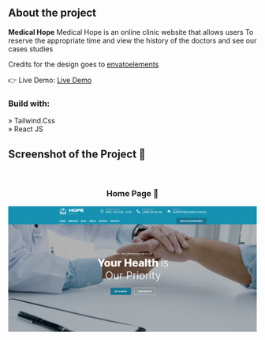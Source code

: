 
<h2>About the project</h2>

  <p><b>Medical Hope</b> Medical Hope is an online clinic website that allows users To reserve the appropriate time and view the history of the doctors and see our cases studies</p>

<p>Credits for the design goes to <a href='https://elements.envato.com/'>envatoelements</a></p>

👉 Live Demo: <a target="_blank" href='https://medical-hope-app.netlify.app/'>Live Demo</a>

<h3>Build with:</h3>

» Tailwind.Css <br>
» React JS

<h2>Screenshot of the Project 📸</h2>
<br>
<h3 align='center'>Home Page 🏡</h3>

<div align='center'>
<img src='https://github.com/saifrafathassan/medical-hope/blob/main/src/assets/hope.png?raw=true'/>

</div>